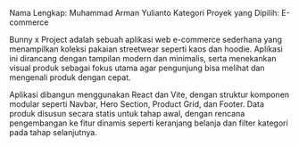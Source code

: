 Nama Lengkap: Muhammad Arman Yulianto
Kategori Proyek yang Dipilih: E-commerce

Bunny x Project adalah sebuah aplikasi web e-commerce sederhana yang menampilkan koleksi pakaian streetwear seperti kaos dan hoodie. Aplikasi ini dirancang dengan tampilan modern dan minimalis, serta menekankan visual produk sebagai fokus utama agar pengunjung bisa melihat dan mengenali produk dengan cepat.

Aplikasi dibangun menggunakan React dan Vite, dengan struktur komponen modular seperti Navbar, Hero Section, Product Grid, dan Footer. Data produk disusun secara statis untuk tahap awal, dengan rencana pengembangan ke fitur dinamis seperti keranjang belanja dan filter kategori pada tahap selanjutnya.